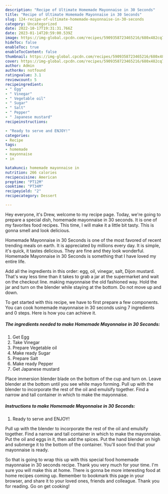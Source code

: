 ```yaml
---
description: "Recipe of Ultimate Homemade Mayonnaise in 30 Seconds"
title: "Recipe of Ultimate Homemade Mayonnaise in 30 Seconds"
slug: 124-recipe-of-ultimate-homemade-mayonnaise-in-30-seconds
category: Uncategorized
date: 2022-10-17T19:31:31.766Z
date: 2023-01-14T20:59:00.539Z
image: https://img-global.cpcdn.com/recipes/5909358723465216/680x482cq70/homemade-mayonnaise-in-30-seconds-recipe-main-photo.jpg
hideToc: false
enableToc: true
enableTocContent: false
thumbnail: https://img-global.cpcdn.com/recipes/5909358723465216/680x482cq70/homemade-mayonnaise-in-30-seconds-recipe-main-photo.jpg
cover: https://img-global.cpcdn.com/recipes/5909358723465216/680x482cq70/homemade-mayonnaise-in-30-seconds-recipe-main-photo.jpg
author: Admin
authorAv: notfound
ratingvalue: 3.1
reviewcount: 5
recipeingredient:
- " Egg"
- " Vinegar"
- " Vegetable oil"
- " Sugar"
- " Salt"
- " Pepper"
- " Japanese mustard"
recipeinstructions:

- "Ready to serve and ENJOY!"
categories:
- Recipe
tags:
- homemade
- mayonnaise
- in

katakunci: homemade mayonnaise in 
nutrition: 266 calories
recipecuisine: American
preptime: "PT12M"
cooktime: "PT34M"
recipeyield: "2"
recipecategory: Dessert

---
```



Hey everyone, it's Drew, welcome to my recipe page. Today, we're going to prepare a special dish, homemade mayonnaise in 30 seconds. It is one of my favorites food recipes. This time, I will make it a little bit tasty. This is gonna smell and look delicious.

Homemade Mayonnaise in 30 Seconds is one of the most favored of recent trending meals on earth. It is appreciated by millions every day. It is simple, it's quick, it tastes delicious. They are fine and they look wonderful. Homemade Mayonnaise in 30 Seconds is something that I have loved my entire life.

Add all the ingredients in this order: egg, oil, vinegar, salt, Dijon mustard. That&#39;s way less time than it takes to grab a jar at the supermarket and wait on the checkout line. making mayonnaise the old fashioned way. Hold the jar and turn on the blender while staying at the bottom. Do not move up and down.


To get started with this recipe, we have to first prepare a few components. You can cook homemade mayonnaise in 30 seconds using 7 ingredients and 0 steps. Here is how you can achieve it.

<!--inarticleads1-->

##### The ingredients needed to make Homemade Mayonnaise in 30 Seconds:

1. Get  Egg
1. Take  Vinegar
1. Prepare  Vegetable oil
1. Make ready  Sugar
1. Prepare  Salt
1. Make ready  Pepper
1. Get  Japanese mustard


Place immersion blender blade on the bottom of the cup and turn on. Leave blender at the bottom until you see white mayo forming. Pull up with the blender to incorporate the rest of the oil and emulsify together. Find a narrow and tall container in which to make the mayonnaise. 

<!--inarticleads2-->

##### Instructions to make Homemade Mayonnaise in 30 Seconds:


1. Ready to serve and ENJOY!

Pull up with the blender to incorporate the rest of the oil and emulsify together. Find a narrow and tall container in which to make the mayonnaise. Put the oil and eggs in it, then add the spices. Put the hand blender on high and submerge it to the bottom of the container. You&#39;ll soon find that your mayonnaise is ready. 

So that is going to wrap this up with this special food homemade mayonnaise in 30 seconds recipe. Thank you very much for your time. I'm sure you will make this at home. There is gonna be more interesting food at home recipes coming up. Remember to bookmark this page in your browser, and share it to your loved ones, friends and colleague. Thank you for reading. Go on get cooking!
